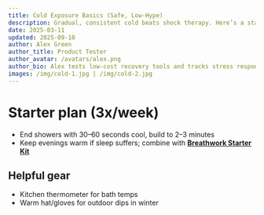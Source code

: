 ```yaml
---
title: Cold Exposure Basics (Safe, Low-Hype)
description: Gradual, consistent cold beats shock therapy. Here’s a starter protocol that doesn’t wreck your sleep.
date: 2025-03-11
updated: 2025-09-10
author: Alex Green
author_title: Product Tester
author_avatar: /avatars/alex.png
author_bio: Alex tests low-cost recovery tools and tracks stress response.
images: /img/cold-1.jpg | /img/cold-2.jpg
---
```


# Starter plan (3x/week)
- End showers with 30–60 seconds cool, build to 2–3 minutes
- Keep evenings warm if sleep suffers; combine with **[Breathwork Starter Kit](/guides/breathwork-starter-kit)**

## Helpful gear
- Kitchen thermometer for bath temps
- Warm hat/gloves for outdoor dips in winter


